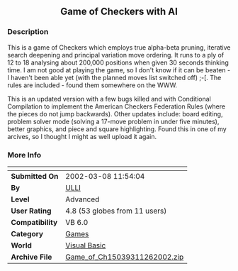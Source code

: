 ﻿<div align="center">

## Game of Checkers with AI


</div>

### Description

This is a game of Checkers which employs true alpha-beta pruning, iterative search deepening and principal variation move ordering. It runs to a ply of 12 to 18 analysing about 200,000 positions when given 30 seconds thinking time. I am not good at playing the game, so I don't know if it can be beaten - I haven't been able yet (with the planned moves list switched off) ;-[. The rules are included - found them somewhere on the WWW.

This is an updated version with a few bugs killed and with Conditional Compilation to implement the American Checkers Federation Rules (where the pieces do not jump backwards). Other updates include: board editing, problem solver mode (solving a 17-move problem in under five minutes), better graphics, and piece and square highlighting. Found this in one of my arcives, so I thought I might as well upload it again.
 
### More Info
 


<span>             |<span>
---                |---
**Submitted On**   |2002-03-08 11:54:04
**By**             |[ULLI](https://github.com/Planet-Source-Code/PSCIndex/blob/master/ByAuthor/ulli.md)
**Level**          |Advanced
**User Rating**    |4.8 (53 globes from 11 users)
**Compatibility**  |VB 6\.0
**Category**       |[Games](https://github.com/Planet-Source-Code/PSCIndex/blob/master/ByCategory/games__1-38.md)
**World**          |[Visual Basic](https://github.com/Planet-Source-Code/PSCIndex/blob/master/ByWorld/visual-basic.md)
**Archive File**   |[Game\_of\_Ch15039311262002\.zip](https://github.com/Planet-Source-Code/ulli-game-of-checkers-with-ai__1-41071/archive/master.zip)








